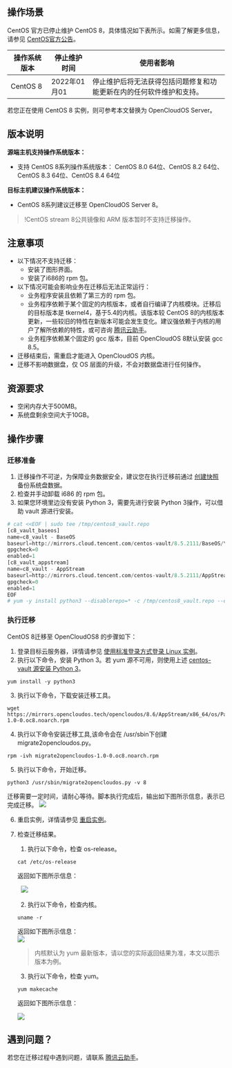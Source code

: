 ## 操作场景
CentOS 官方已停止维护 CentOS 8，具体情况如下表所示。如需了解更多信息，请参见 [CentOS官方公告](https://blog.centos.org/2020/12/future-is-centos-stream/?spm=a2c4g.11174386.n2.3.348f4c07hk46v4)。

| 操作系统版本 | 停止维护时间 | 使用者影响 |
|---------|---------|---------|
| CentOS 8  | 2022年01月01 | 停止维护后将无法获得包括问题修复和功能更新在内的任何软件维护和支持。 |

若您正在使用 CentOS 8 实例，则可参考本文替换为 OpenCloudOS Server。


## 版本说明
**源端主机支持操作系统版本：**
- 支持 CentOS 8系列操作系统版本：
CentOS 8.0 64位、CentOS 8.2 64位、CentOS 8.3 64位、CentOS 8.4 64位

**目标主机建议操作系统版本：**
- CentOS 8系列建议迁移至 OpenCloudOS Server 8。

>!CentOS stream 8公共镜像和 ARM 版本暂时不支持迁移操作。

## 注意事项
- 以下情况不支持迁移：
	- 安装了图形界面。
	- 安装了i686的 rpm 包。
- 以下情况可能会影响业务在迁移后无法正常运行：
	- 业务程序安装且依赖了第三方的 rpm 包。
	- 业务程序依赖于某个固定的内核版本，或者自行编译了内核模块。迁移后的目标版本是 tkernel4，基于5.4的内核。该版本较 CentOS 8的内核版本更新，一些较旧的特性在新版本可能会发生变化。建议强依赖于内核的用户了解所依赖的特性，或可咨询 [腾讯云助手](https://cloud.tencent.com/product/tca)。
	- 业务程序依赖某个固定的 gcc 版本，目前 OpenCloudOS 8默认安装 gcc 8.5。
- 迁移结束后，需重启才能进入 OpenCloudOS 内核。
- 迁移不影响数据盘，仅 OS 层面的升级，不会对数据盘进行任何操作。


## 资源要求
- 空闲内存大于500MB。
- 系统盘剩余空间大于10GB。


## 操作步骤

### 迁移准备

1. 迁移操作不可逆，为保障业务数据安全，建议您在执行迁移前通过 [创建快照](https://cloud.tencent.com/document/product/362/5755) 备份系统盘数据。
2. 检查并手动卸载 i686 的 rpm 包。
[](id:vault)
3. 如果您环境里边没有安装 Python 3，需要先进行安装 Python 3操作，可以借助 vault 源进行安装。
```python
# cat <<EOF | sudo tee /tmp/centos8_vault.repo
[c8_vault_baseos]
name=c8_vault - BaseOS
baseurl=http://mirrors.cloud.tencent.com/centos-vault/8.5.2111/BaseOS/\$basearch/os/
gpgcheck=0
enabled=1
[c8_vault_appstream]
name=c8_vault - AppStream
baseurl=http://mirrors.cloud.tencent.com/centos-vault/8.5.2111/AppStream/\$basearch/os/
gpgcheck=0
enabled=1
EOF
# yum -y install python3 --disablerepo=* -c /tmp/centos8_vault.repo --enablerepo=c8_vault*
```
 

### 执行迁移

CentOS 8迁移至 OpenCloudOS8 的步骤如下：

1. 登录目标云服务器，详情请参见 [使用标准登录方式登录 Linux 实例](https://cloud.tencent.com/document/product/213/5436)。
2. 执行以下命令，安装 Python 3。若 yum 源不可用，则使用上述 [centos-vault 源安装 Python 3](#vault)。
```shell
yum install -y python3
```
3. 执行以下命令，下载安装迁移工具。
```shell
wget https://mirrors.opencloudos.tech/opencloudos/8.6/AppStream/x86_64/os/Packages/migrate2opencloudos-1.0-0.oc8.noarch.rpm
```
4. 执行以下命令安装迁移工具,该命令会在 /usr/sbin下创建 migrate2opencloudos.py。
```shell
rpm -ivh migrate2opencloudos-1.0-0.oc8.noarch.rpm
```
5. 执行以下命令，开始迁移。
```shell
python3 /usr/sbin/migrate2opencloudos.py -v 8
```
迁移需要一定时间，请耐心等待。脚本执行完成后，输出如下图所示信息，表示已完成迁移。
![](https://qcloudimg.tencent-cloud.cn/raw/b4ba54b1e1191bc955a0fbb7c2db4a2b.png)

6. 重启实例，详情请参见 [重启实例](https://cloud.tencent.com/document/product/213/4928)。

7. 检查迁移结果。
	1. 执行以下命令，检查 os-release。
	```shell
	cat /etc/os-release
	```
	返回如下图所示信息：


	&nbsp;   ![](https://qcloudimg.tencent-cloud.cn/raw/d5e5fbd6138b0db0948133638d484a78.png)  
	
	2. 执行以下命令，检查内核。
	```shell
	uname -r
	```
	返回如下图所示信息：  
	![](https://qcloudimg.tencent-cloud.cn/raw/dcb6e4dcfa11b830dddfc42066062dd3.png)
	>内核默认为 yum 最新版本，请以您的实际返回结果为准，本文以图示版本为例。
	

	3. 执行以下命令，检查 yum。
	```shell
	yum makecache
	```

	返回如下图所示信息：


	![](https://qcloudimg.tencent-cloud.cn/raw/3430a1149a58e0c36c33c5c7779a25f0.png)
## 遇到问题？
若您在迁移过程中遇到问题，请联系 [腾讯云助手](https://cloud.tencent.com/product/tca)。
